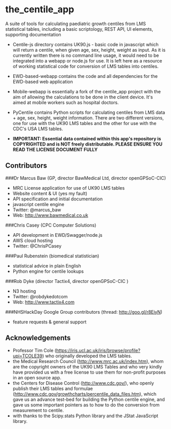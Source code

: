 the_centile_app
===============
A suite of tools for calculating paediatric growth centiles from LMS statistical tables, including a basic scriptology, REST API, UI elements, supporting documentation

* Centile-js directory contains UK90.js - basic code in javascript which will return a centile, when given age, sex, height, weight as input. As it is currently written there is no command line usage, it would need to be integrated into a webapp or node.js for use. It is left here as a resource of working statistical code for conversion of LMS tables into centiles.
* EWD-based-webapp contains the code and all dependencies for the EWD-based web application
* Mobile-webapp is essentially a fork of the centile_app project with the aim of allowing the calculations to be done in the client device. It's aimed at mobile workers such as hospital doctors.
* PyCentile contains Python scripts for calculating centiles from LMS data + age, sex, height, weight information. There are two different versions, one for use with the UK90 LMS tables and the other for use with the CDC's USA LMS tables.

* **IMPORTANT: Essential data contained within this app's repository is COPYRIGHTED and is NOT freely distributable. PLEASE ENSURE YOU READ THE LICENSE DOCUMENT FULLY**

Contributors
------------

###Dr Marcus Baw (GP, director BawMedical Ltd, director openGPSoC-CIC)
* MRC License application for use of UK90 LMS tables
* Website content & UI (yes my fault)
* API specification and initial documentation
* javascript centile engine
* Twitter: @marcus_baw
* Web: http://www.bawmedical.co.uk

###Chris Casey (CPC Computer Solutions)
* API development in EWD/Swagger/node.js
* AWS cloud hosting
* Twitter: @ChrisPCasey

###Paul Rubenstein (biomedical statistician)
* statistical advice in plain English
* Python engine for centile lookups

###Rob Dyke (director Tactix4, director openGPSoC-CIC )
* N3 hosting
* Twitter: @robdykedotcom
* Web: http://www.tactix4.com

###NHSHackDay Google Group contributors (thread: http://goo.gl/r8EiyN)
* feature requests & general support

Acknowledgements
----------------
* Professor Tim Cole (https://iris.ucl.ac.uk/iris/browse/profile?upi=TCOLE39) who originally developed the LMS tables.
* the Medical Research Council (http://www.mrc.ac.uk/index.htm), whom are the copyright owners of the UK90 LMS Tables and who very kindly have provided us with a free license to use them for non-profit purposes in an open source app.
* the Centers for Disease Control (http://www.cdc.gov/), who openly publish their LMS tables and formulae (http://www.cdc.gov/growthcharts/percentile_data_files.htm), which gave us an advance test-bed for building the Python centile engine, and gave us some important pointers as to how to do the conversion from measurement to centile.
* with thanks to the Scipy.stats Python library and the JStat JavaScript library.
